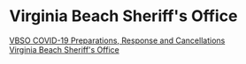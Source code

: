 # Virginia Beach Sheriff's Office  


[VBSO COVID-19 Preparations, Response and Cancellations](https://www.vbso.net/coronavirus)  
[Virginia Beach Sheriff's Office](https://www.vbso.net/)  
